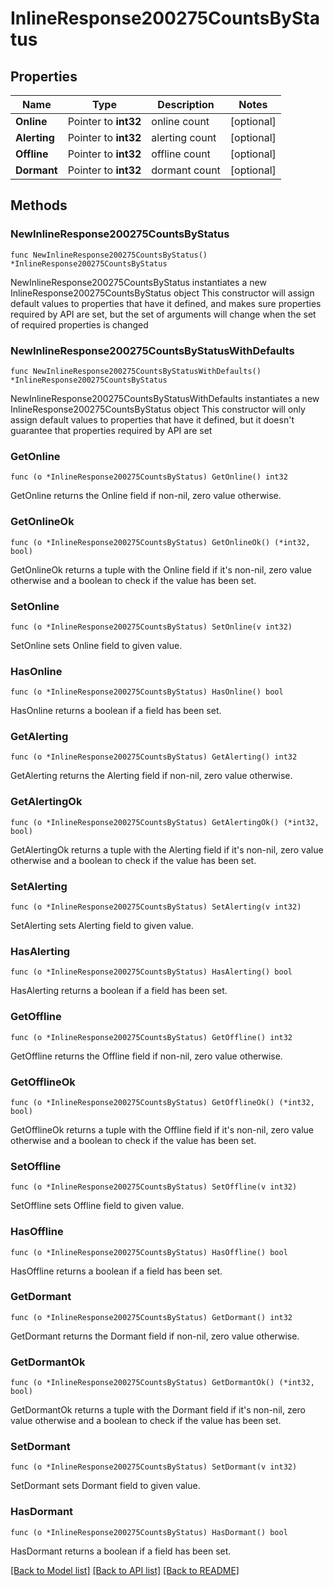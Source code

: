 # InlineResponse200275CountsByStatus

## Properties

Name | Type | Description | Notes
------------ | ------------- | ------------- | -------------
**Online** | Pointer to **int32** | online count | [optional] 
**Alerting** | Pointer to **int32** | alerting count | [optional] 
**Offline** | Pointer to **int32** | offline count | [optional] 
**Dormant** | Pointer to **int32** | dormant count | [optional] 

## Methods

### NewInlineResponse200275CountsByStatus

`func NewInlineResponse200275CountsByStatus() *InlineResponse200275CountsByStatus`

NewInlineResponse200275CountsByStatus instantiates a new InlineResponse200275CountsByStatus object
This constructor will assign default values to properties that have it defined,
and makes sure properties required by API are set, but the set of arguments
will change when the set of required properties is changed

### NewInlineResponse200275CountsByStatusWithDefaults

`func NewInlineResponse200275CountsByStatusWithDefaults() *InlineResponse200275CountsByStatus`

NewInlineResponse200275CountsByStatusWithDefaults instantiates a new InlineResponse200275CountsByStatus object
This constructor will only assign default values to properties that have it defined,
but it doesn't guarantee that properties required by API are set

### GetOnline

`func (o *InlineResponse200275CountsByStatus) GetOnline() int32`

GetOnline returns the Online field if non-nil, zero value otherwise.

### GetOnlineOk

`func (o *InlineResponse200275CountsByStatus) GetOnlineOk() (*int32, bool)`

GetOnlineOk returns a tuple with the Online field if it's non-nil, zero value otherwise
and a boolean to check if the value has been set.

### SetOnline

`func (o *InlineResponse200275CountsByStatus) SetOnline(v int32)`

SetOnline sets Online field to given value.

### HasOnline

`func (o *InlineResponse200275CountsByStatus) HasOnline() bool`

HasOnline returns a boolean if a field has been set.

### GetAlerting

`func (o *InlineResponse200275CountsByStatus) GetAlerting() int32`

GetAlerting returns the Alerting field if non-nil, zero value otherwise.

### GetAlertingOk

`func (o *InlineResponse200275CountsByStatus) GetAlertingOk() (*int32, bool)`

GetAlertingOk returns a tuple with the Alerting field if it's non-nil, zero value otherwise
and a boolean to check if the value has been set.

### SetAlerting

`func (o *InlineResponse200275CountsByStatus) SetAlerting(v int32)`

SetAlerting sets Alerting field to given value.

### HasAlerting

`func (o *InlineResponse200275CountsByStatus) HasAlerting() bool`

HasAlerting returns a boolean if a field has been set.

### GetOffline

`func (o *InlineResponse200275CountsByStatus) GetOffline() int32`

GetOffline returns the Offline field if non-nil, zero value otherwise.

### GetOfflineOk

`func (o *InlineResponse200275CountsByStatus) GetOfflineOk() (*int32, bool)`

GetOfflineOk returns a tuple with the Offline field if it's non-nil, zero value otherwise
and a boolean to check if the value has been set.

### SetOffline

`func (o *InlineResponse200275CountsByStatus) SetOffline(v int32)`

SetOffline sets Offline field to given value.

### HasOffline

`func (o *InlineResponse200275CountsByStatus) HasOffline() bool`

HasOffline returns a boolean if a field has been set.

### GetDormant

`func (o *InlineResponse200275CountsByStatus) GetDormant() int32`

GetDormant returns the Dormant field if non-nil, zero value otherwise.

### GetDormantOk

`func (o *InlineResponse200275CountsByStatus) GetDormantOk() (*int32, bool)`

GetDormantOk returns a tuple with the Dormant field if it's non-nil, zero value otherwise
and a boolean to check if the value has been set.

### SetDormant

`func (o *InlineResponse200275CountsByStatus) SetDormant(v int32)`

SetDormant sets Dormant field to given value.

### HasDormant

`func (o *InlineResponse200275CountsByStatus) HasDormant() bool`

HasDormant returns a boolean if a field has been set.


[[Back to Model list]](../README.md#documentation-for-models) [[Back to API list]](../README.md#documentation-for-api-endpoints) [[Back to README]](../README.md)


